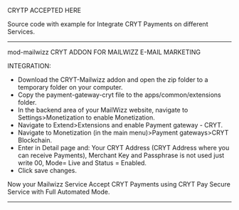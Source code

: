 CRYTP ACCEPTED HERE

Source code with example for Integrate CRYT Payments on different Services.


**************************
mod-mailwizz
CRYT ADDON FOR MAILWIZZ E-MAIL MARKETING

INTEGRATION:

- Download the CRYT-Mailwizz addon and open the zip folder to a temporary folder on your computer.
- Copy the payment-gateway-cryt file to the apps/common/extensions folder.
- In the backend area of your MailWizz website, navigate to Settings>Monetization to enable Monetization.
- Navigate to Extend>Extensions and enable Payment gateway - CRYT.
- Navigate to Monetization (in the main menu)>Payment gateways>CRYT Blockchain.
- Enter in Detail page and: Your CRYT Address (CRYT Address where you can receive Payments), Merchant Key and Passphrase is not used just write 00, Mode= Live and Status = Enabled.
- Click save changes.

Now your Mailwizz Service Accept CRYT Payments using CRYT Pay Secure Service with Full Automated Mode.
**************************
